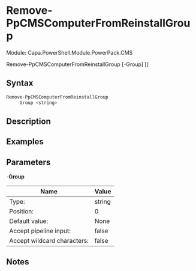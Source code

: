 # Remove-PpCMSComputerFromReinstallGroup
Module: Capa.PowerShell.Module.PowerPack.CMS


Remove-PpCMSComputerFromReinstallGroup [-Group] <string> [<CommonParameters>]


## Syntax

```powershell
Remove-PpCMSComputerFromReinstallGroup
	-Group <string>
```

## Description



## Examples


## Parameters

-**Group**


| Name | Value |
| ---- | ---- |
| Type: | string |
| Position: | 0 | 
| Default value: | None | 
| Accept pipeline input: | false | 
| Accept wildcard characters: | false | 


## Notes


